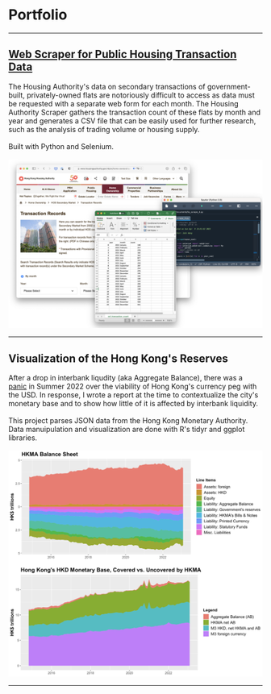 # Portfolio

---

## [Web Scraper for Public Housing Transaction Data](https://github.com/johnthwong/housing-authority-scraper)
The Housing Authority's data on secondary transactions of government-built, privately-owned flats are notoriously difficult to access as data must be requested with a separate web form for each month. The Housing Authority Scraper gathers the transaction count of these flats by month and year and generates a CSV file that can be easily used for further research, such as the analysis of trading volume or housing supply.
<br>
<br>
Built with Python and Selenium.
<br>
<br>
<img src="images/thumbnail_ha_scraper.png"/>


---

## Visualization of the Hong Kong's Reserves
After a drop in interbank liqudity (aka Aggregate Balance), there was a [panic](https://www.bloomberg.com/news/articles/2022-07-26/hong-kong-liquidity-shrinks-50-since-may-amid-currency-defense) in Summer 2022 over the viability of Hong Kong's currency peg with the USD. In response, I wrote a report at the time to contextualize the city's monetary base and to show how little of it is affected by interbank liquidity. 
<br>
<br>
This project parses JSON data from the Hong Kong Monetary Authority. Data manuipulation and visualization are done with R's tidyr and ggplot libraries.
<br>
<br>
<img src="images/thumbnail_viz_reserves.png"/>

---
